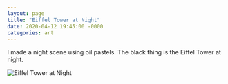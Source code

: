 ```yaml
---
layout: page
title: "Eiffel Tower at Night"
date: 2020-04-12 19:45:00 -0000
categories: art
---
```


I made a night scene using oil pastels. The black thing is the Eiffel Tower at night. 

![Eiffel Tower at Night](https://hemanggarg.github.io/assets/art-eiffel-tower.jpg "Eiffel Tower")
